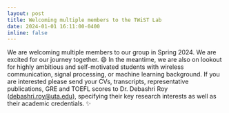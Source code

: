 ```yaml
---
layout: post
title: Welcoming multiple members to the TWiST Lab
date: 2024-01-01 16:11:00-0400
inline: false
---
```

We are welcoming multiple members to our group in Spring 2024. We are excited for our journey together. :smile:
In the meantime, we are also on lookout for highly ambitious and self-motivated students with wireless communication, signal processing, or machine learning background.  If you are interested please send your CVs, transcripts, representative publications, GRE and TOEFL scores to Dr. Debashri Roy (debashri.roy@uta.edu), specifying their key research interests as well as their academic credentials. :sparkles:

<!-- Announcements and news can be much longer than just quick inline posts. In fact, they can have all the features available for the standard blog posts. See below.

***

Jean shorts raw denim Vice normcore, art party High Life PBR skateboard stumptown vinyl kitsch. Four loko meh 8-bit, tousled banh mi tilde forage Schlitz dreamcatcher twee 3 wolf moon. Chambray asymmetrical paleo salvia, sartorial umami four loko master cleanse drinking vinegar brunch. <a href="https://www.pinterest.com">Pinterest</a> DIY authentic Schlitz, hoodie Intelligentsia butcher trust fund brunch shabby chic Kickstarter forage flexitarian. Direct trade <a href="https://en.wikipedia.org/wiki/Cold-pressed_juice">cold-pressed</a> meggings stumptown plaid, pop-up taxidermy. Hoodie XOXO fingerstache scenester Echo Park. Plaid ugh Wes Anderson, freegan pug selvage fanny pack leggings pickled food truck DIY irony Banksy.

#### Hipster list
<ul>
    <li>brunch</li>
    <li>fixie</li>
    <li>raybans</li>
    <li>messenger bag</li>
</ul>

Hoodie Thundercats retro, tote bag 8-bit Godard craft beer gastropub. Truffaut Tumblr taxidermy, raw denim Kickstarter sartorial dreamcatcher. Quinoa chambray slow-carb salvia readymade, bicycle rights 90's yr typewriter selfies letterpress cardigan vegan.
 -->
